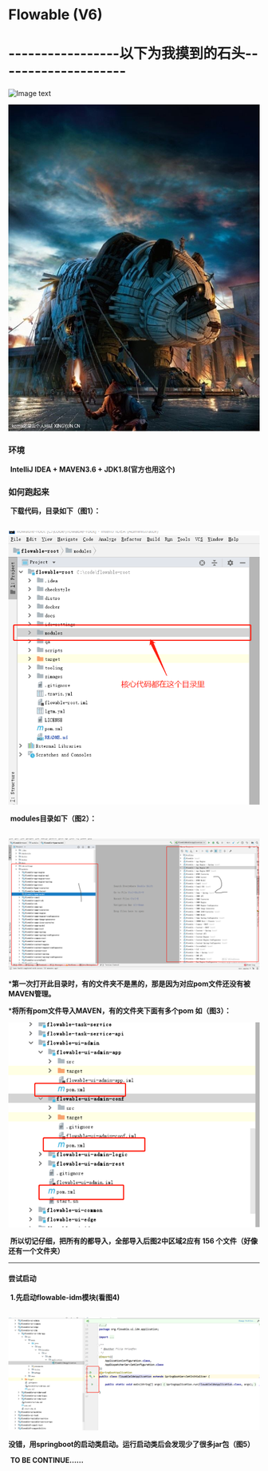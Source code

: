 Flowable (V6)
========






# -----------------以下为我摸到的石头--------------------

![Image text](https://github.com/dianbuliang/flowable-root/raw/master/zimages/0.png)

![Image text](https://github.com/dianbuliang/flowable-root/raw/master/zimages/熊猫.jpg)

### 环境

​	**IntelliJ IDEA + MAVEN3.6 + JDK1.8(官方也用这个)**

### 如何跑起来

​	**下载代码，目录如下（图1）：**

​	![Image text](https://github.com/dianbuliang/flowable-root/raw/master/zimages/1.png)

​	**modules目录如下（图2）：**

​	![Image text](https://github.com/dianbuliang/flowable-root/raw/master/zimages/2.png)

***第一次打开此目录时，有的文件夹不是黑的，那是因为对应pom文件还没有被MAVEN管理。**

***将所有pom文件导入MAVEN，有的文件夹下面有多个pom 如（图3）：**

![Image text](https://github.com/dianbuliang/flowable-root/raw/master/zimages/3.png)

​	**所以切记仔细，把所有的都导入，全部导入后图2中区域2应有 156 个文件（好像还有一个文件夹）**

------



#### 	尝试启动

​	**1.先启动flowable-idm模块(看图4)**

​		![Image text](https://github.com/dianbuliang/flowable-root/raw/master/zimages/4.png)

​			**没错，用springboot的启动类启动。运行启动类后会发现少了很多jar包（图5）**

​		**TO BE CONTINUE......**



 


